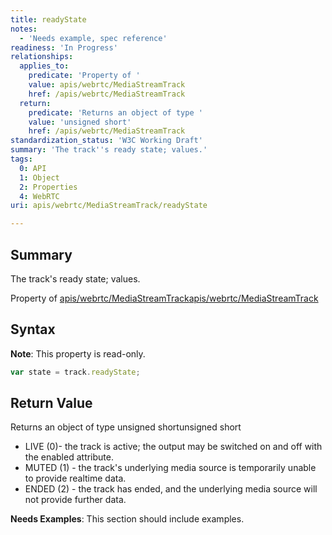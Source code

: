 ```yaml
---
title: readyState
notes:
  - 'Needs example, spec reference'
readiness: 'In Progress'
relationships:
  applies_to:
    predicate: 'Property of '
    value: apis/webrtc/MediaStreamTrack
    href: /apis/webrtc/MediaStreamTrack
  return:
    predicate: 'Returns an object of type '
    value: 'unsigned short'
    href: /apis/webrtc/MediaStreamTrack
standardization_status: 'W3C Working Draft'
summary: 'The track''s ready state; values.'
tags:
  0: API
  1: Object
  2: Properties
  4: WebRTC
uri: apis/webrtc/MediaStreamTrack/readyState

---
```

## Summary

The track's ready state; values.

Property of [apis/webrtc/MediaStreamTrack](/apis/webrtc/MediaStreamTrack)[apis/webrtc/MediaStreamTrack](/apis/webrtc/MediaStreamTrack)

## Syntax

**Note**: This property is read-only.

``` js
var state = track.readyState;
```

## Return Value

Returns an object of type unsigned shortunsigned short

-   LIVE (0)- the track is active; the output may be switched on and off with the enabled attribute.
-   MUTED (1) - the track's underlying media source is temporarily unable to provide realtime data.
-   ENDED (2) - the track has ended, and the underlying media source will not provide further data.

**Needs Examples**: This section should include examples.

